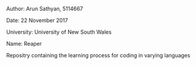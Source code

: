 Author:      Arun Sathyan, 5114667

Date:        22 November 2017

University:  University of New South Wales

Name:        Reaper

Repositry containing the learning process for coding in varying languages

